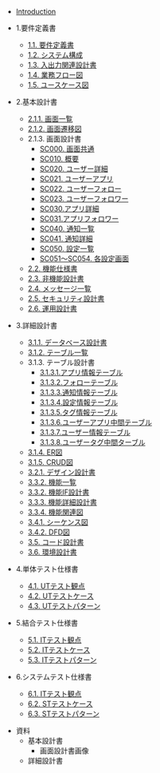 + [Introduction](README.md)
+ 1.要件定義書
  + [1.1. 要件定義書](1_rd/1.1.RequirementDefinition.md)
  + [1.2. システム構成](1_rd/1.2.SystemConfiguration.md)
  + [1.3. 入出力関連設計書](1_rd/1.3.IORelated.md)
  + [1.4. 業務フロー図](1_rd/1.4.WorkFlowDiagram.md)
  + [1.5. ユースケース図](1_rd/1.5.UseCaseDiagram.md)
  
+ 2.基本設計書 
  + [2.1.1. 画面一覧](2_bd/2.1.1.ScreenList.md)
  + [2.1.2. 画面遷移図](2_bd/2.1.2.ScreenFlowDiagram.md)
  + 2.1.3. 画面設計書
      + [SC000. 画面共通](2_bd/2.1.3.ScreenDesign/common.md)
      + [SC010. 概要](2_bd/2.1.3.ScreenDesign/sc010.md)
      + [SC020. ユーザー詳細](2_bd/2.1.3.ScreenDesign/sc020.md)
      + [SC021. ユーザーアプリ](2_bd/2.1.3.ScreenDesign/sc021.md)
      + [SC022. ユーザーフォロー](2_bd/2.1.3.ScreenDesign/sc022.md)
      + [SC023. ユーザーフォロワー](2_bd/2.1.3.ScreenDesign/sc023.md)
      + [SC030.アプリ詳細](2_bd/2.1.3.ScreenDesign/sc030.md)
      + [SC031.アプリフォロワー](2_bd/2.1.3.ScreenDesign/sc032.md)
      + [SC040. 通知一覧](2_bd/2.1.3.ScreenDesign/sc040.md)
      + [SC041. 通知詳細](2_bd/2.1.3.ScreenDesign/sc041.md)
      + [SC050. 設定一覧](2_bd/2.1.3.ScreenDesign/sc050.md)
      + [SC051～SC054. 各設定画面](2_bd/2.1.3.ScreenDesign/sc051_054.md)
  + [2.2. 機能仕様書](2_bd/2.2.FunctionDesign.md)
  + [2.3. 非機能設計書](2_bd/2.3.UnFunctionDesign.md)
  + [2.4. メッセージ一覧](2_bd/2.4.MessageList.md)
  + [2.5. セキュリティ設計書](2_bd/2.5.SecurityDesign.md)
  + [2.6. 運用設計書](2_bd/2.6.OperationDesign.md)
  
+ 3.詳細設計書 
  + [3.1.1. データベース設計書](3_dd/3.1.1.DatabaseDesign.md)
  + [3.1.2. テーブル一覧](3_dd/3.1.2.TableList.md)
  + 3.1.3. テーブル設計書
      - [3.1.3.1.アプリ情報テーブル](3_dd/Tables/replace_dbname.apps.md)
      - [3.1.3.2.フォローテーブル](3_dd/Tables/replace_dbname.follow.md)
      - [3.1.3.3.通知情報テーブル](3_dd/Tables/replace_dbname.nortifications.md)
      - [3.1.3.4.設定情報テーブル](3_dd/Tables/replace_dbname.settings.md)
      - [3.1.3.5.タグ情報テーブル](3_dd/Tables/replace_dbname.tags.md)
      - [3.1.3.6.ユーザーアプリ中間テーブル](3_dd/Tables/replace_dbname.userapp.md)
      - [3.1.3.7.ユーザー情報テーブル](3_dd/Tables/replace_dbname.users.md)
      - [3.1.3.8.ユーザータグ中間ターブル](3_dd/Tables/replace_dbname.usertag.md)
  + [3.1.4. ER図](3_dd/3.1.4.ERDiagram.md)
  + [3.1.5. CRUD図](3_dd/3.1.5.CRUDDiagram.md)
  + [3.2.1. デザイン設計書](3_dd/3.2.1.StyleDesign.md)
  + [3.3.2. 機能一覧](3_dd/3.3.1.APIList.md)
  + [3.3.2. 機能IF設計書](3_dd/3.3.2.IFDesign.md)
  + [3.3.3. 機能詳細設計書](3_dd/3.3.3.APIDesign.md)
  + [3.3.4. 機能関連図](3_dd/3.3.4.APIDiagram.md)
  + [3.4.1. シーケンス図](3_dd/3.4.1.SequenceDiagram.md)
  + [3.4.2. DFD図](3_dd/3.4.2.DataFlowDiagram.md)
  + [3.5. コード設計書](3_dd/3.5.CodeDiagram.md)
  + [3.6. 環境設計書](3_dd/3.6.EnvDesign.md)
  
+ 4.単体テスト仕様書 
  + [4.1. UTテスト観点](4_ut/4.1.UTTestViewpoint.md)
  + [4.2. UTテストケース](4_ut/4.2.UTTestCase.md)
  + [4.3. UTテストパターン](4_ut/4.3.UTTestPattern.md)
  
+ 5.結合テスト仕様書 
  + [5.1. ITテスト観点](5_it/5.1.ITTestViewpoint.md)
  + [5.2. ITテストケース](5_it/5.2.ITTestCase.md)
  + [5.3. ITテストパターン](5_it/5.3.ITTestPattern.md)
  
+ 6.システムテスト仕様書 
  + [6.1. ITテスト観点](6_st/6.1.STTestViewpoint.md)
  + [6.2. STテストケース](6_st/6.2.UTTestCase.md)
  + [6.3. STテストパターン](6_st/6.3.STTestPattern.md)

* 資料
  <!--    * 要件定義書-->
    * 基本設計書
        * 画面設計書画像
    * 詳細設計書
        <!--    * 単体テスト仕様書-->
        <!--    * 結合テスト仕様書-->
        <!--    * システムテスト仕様書-->
